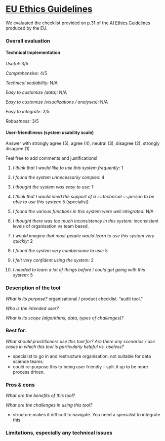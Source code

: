 # [EU Ethics Guidelines](https://ec.europa.eu/digital-single-market/en/news/draft-ethics-guidelines-trustworthy-ai)

We evaluated the checklist provided on p.31 of the [AI Ethics Guidelines](https://ec.europa.eu/digital-single-market/en/news/draft-ethics-guidelines-trustworthy-ai) produced by the EU.

### Overall evaluation

#### Technical Implementation

_Useful:_ 3/5

_Comprehensive:_ 4/5

_Technical scalability:_ N/A

_Easy to customize (data):_ N/A

_Easy to customize (visualizations / analyses):_ N/A

_Easy to integrate:_ 2/5

_Robustness:_ 3/5

#### User-friendliness (system usability scale)

Answer with strongly agree (5), agree (4), neutral (3), disagree (2), strongly disagree (1)

Feel free to add comments and justifications!

1. _I think that I would like to use this system frequently:_ 1

2. _I found the system unnecessarily complex:_ 4

3. _I thought the system was easy to use:_ 1

4. _I think that I would need the support of a ~~technical ~~person to be able to use this system:_ 5 (specialist)

5. _I found the various functions in this system were well integrated:_ N/A

6. _I thought there was too much inconsistency in this system:_ inconsistent levels of organisation vs team based.

7. _I would imagine that most people would learn to use this system very quickly:_ 2

8. _I found the system very cumbersome to use:_ 5

9. _I felt very confident using the system:_ 2

10. _I needed to learn a lot of things before I could get going with this system:_ 5

### Description of the tool

_What is its purpose?_ 
organisational / product checklist. “audit tool.”

_Who is the intended user?_

_What is its scope (algorithms, data, types of challenges)?_

### Best for:

_What should practitioners use this tool for? Are there any scenarios / use cases in which this tool is particularly helpful vs. useless?_

- specialist to go in and restructure organisation. not suitable for data science teams.
- could re-purpose this to being user friendly - split it up to be more process driven.

### Pros & cons

_What are the benefits of this tool?_

_What are the challenges in using this tool?_

- structure makes it difficult to navigate. You need a specialist to integrate this.

### Limitations, especially any technical issues

